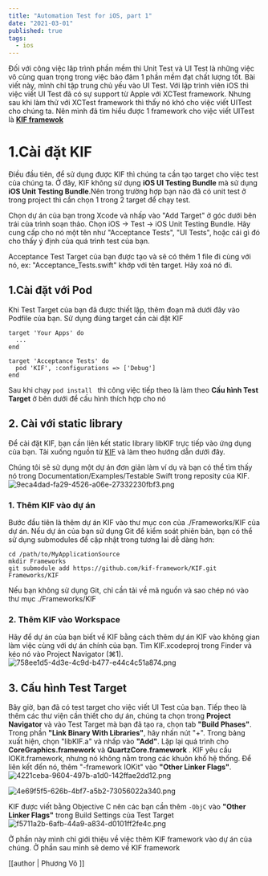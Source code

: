 ```yaml
---
title: "Automation Test for iOS, part 1"
date: "2021-03-01"
published: true
tags:
  - ios
---
```


Đối với công việc lâp trình phần mềm thì Unit Test và UI Test là những việc vô cùng quan trọng trong việc bảo đảm 1 phần mềm đạt chất lượng tốt. Bài viết này, mình chỉ tập trung chủ yếu vào UI Test. Với lập trình viên iOS thì việc viết UI Test đã có sự support từ Apple với XCTest framework.
Nhưng sau khi làm thử với XCTest framework thì thấy nó khó cho việc viết UITest cho chúng ta. Nên mình đã tìm hiểu được 1 framework cho việc viết UITest là  [**KIF framewok**](https://github.com/kif-framework/KIF)
# 1.Cài đặt KIF
Điều đầu tiên, để sử dụng được KIF thì chúng ta cần tạo target cho việc test của chúng ta. Ở đây, KIF không sử dụng **iOS UI Testing Bundle** mà sử dụng **iOS Unit Testing Bundle**.Nên trong trường hợp bạn nào đã có unit test ở trong project thì cần chọn 1 trong 2 target để chạy test.

Chọn dự án của bạn trong Xcode và nhấp vào "Add Target" ở góc dưới bên trái của trình soạn thảo. Chọn iOS -> Test -> iOS Unit Testing Bundle. Hãy cung cấp cho nó một tên như "Acceptance Tests", "UI Tests", hoặc cái gì đó cho thấy ý định của quá trình test của bạn.

Acceptance Test Target của bạn được tạo và sẽ có thêm 1 file đi cùng với nó, ex: "Acceptance_Tests.swift" khớp với tên target. Hãy xoá nó đi.

## 1.Cài đặt với Pod
Khi Test Target của bạn đã được thiết lập, thêm đoạn mã dưới đây vào Podfile của bạn. Sử dụng đúng target cần cài đặt KIF
```
target 'Your Apps' do
  ...
end

target 'Acceptance Tests' do
  pod 'KIF', :configurations => ['Debug']
end
```
Sau khi chạy `pod install `  thì công việc tiếp theo là làm theo **Cấu hình Test Target** ở bên dưới để cấu hình thích hợp cho nó

## 2. Cài với static library
Để cài đặt KIF, bạn cần liên kết static library libKIF trực tiếp vào ứng dụng của bạn. Tải xuống nguồn từ  [KIF](https://github.com/kif-framework/KIF) và làm theo hướng dẫn dưới đây. 

Chúng tôi sẽ sử dụng một dự án đơn giản làm ví dụ và bạn có thể tìm thấy nó trong Documentation/Examples/Testable Swift trong reposity của KIF. 
![9eca4dad-fa29-4526-a06e-27332230fbf3.png](/9eca4dad-fa29-4526-a06e-27332230fbf3.png)
### 1. Thêm KIF vào dự án

Bước đầu tiên là thêm dự án KIF vào thư mục con của ./Frameworks/KIF của dự án. Nếu dự án của bạn sử dụng Git để kiểm soát phiên bản, bạn có thể sử dụng submodules để cập nhật trong tương lai dễ dàng hơn:
```
cd /path/to/MyApplicationSource
mkdir Frameworks
git submodule add https://github.com/kif-framework/KIF.git Frameworks/KIF
```
Nếu bạn không sử dụng Git, chỉ cần tải về mã nguồn và sao chép nó vào thư mục ./Frameworks/KIF

### 2. Thêm KIF vào Workspace
Hãy để dự án của bạn biết về KIF bằng cách thêm dự án KIF vào không gian làm việc cùng với dự án chính của bạn. Tìm KIF.xcodeproj trong Finder và kéo nó vào Project Navigator (⌘1).
![758ee1d5-4d3e-4c9d-b477-e44c4c51a874.png](/758ee1d5-4d3e-4c9d-b477-e44c4c51a874.png)

## 3. Cấu hình Test Target
Bây giờ, bạn đã có test target cho việc viết UI Test của bạn. Tiếp theo là thêm các thư viện cần thiết cho dự án, chúng ta chọn trong **Project Navigator** và vào Test Target mà bạn đã tạo ra, chọn tab **"Build Phases"**. Trong phần **"Link Binary With Libraries"**, hãy nhấn nút "+". Trong bảng xuất hiện, chọn "libKIF.a" và nhấp vào **"Add"**. Lặp lại quá trình cho **CoreGraphics.framework** và **QuartzCore.framework**
.
KIF yêu cầu IOKit.framework, nhưng nó không nằm trong các khuôn khổ hệ thống. Để liên kết đến nó, thêm "-framework IOKit" vào **"Other Linker Flags"**.
![4221ceba-9604-497b-a1d0-142ffae2dd12.png](/4221ceba-9604-497b-a1d0-142ffae2dd12.png)

![4e69f5f5-626b-4bf7-a5b2-73056022a340.png](/4e69f5f5-626b-4bf7-a5b2-73056022a340.png)

KIF được viết bằng Objective C nên các bạn cần thêm `-ObjC` vào **"Other Linker Flags"** trong Build Settings của Test Target 
![f5711a2b-6afb-44a9-a834-d0101ff2fe4c.png](/f5711a2b-6afb-44a9-a834-d0101ff2fe4c.png)

Ở phần này mình chỉ giới thiệu về việc thêm KIF framework vào dự án của chúng. Ở phần sau mình sẽ demo về KIF framework

[[author | Phương Võ ]]
